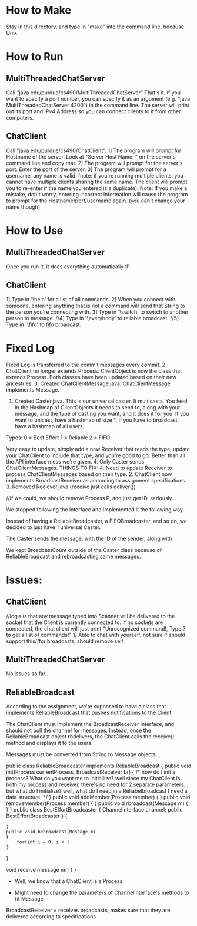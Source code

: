 How to Make
============
Stay in this directory, and type in "make" into the command line, because Unix.

How to Run
============

MultiThreadedChatServer
-----------------------
Call "java edu/purdue/cs490/MultiThreadedChatServer"
That's it. If you want to specify a port number, you can specify it as an argument (e.g. "java MultiThreadedChatServer 4200") in the command line. The server will print out its port and IPv4 Address so you can connect clients to it from other computers.

ChatClient
-----------
Call "java edu/purdue/cs490/ChatClient". 
1] The program will prompt for Hostname of the server. Look at "Server Host Name: " on the server's command line and copy that. 
2] The program will prompt for the server's port. Enter the port of the server. 
3] The program will prompt for a username, any name is valid. (note: if you're running multiple clients, you cannot have multiple clients sharing the same name. The client will prompt you to re-enter if the name you entered is a duplicate). 
Note: If you make a mistake, don't worry, entering incorrect information will cause the program to prompt for the Hostname/port/username again. (you can't change your name though)

How to Use
============

MultiThreadedChatServer
-----------------------
Once you run it, it does everything automatically :P

ChatClient
----------
1] Type in '\help' for a list of all commands.
2] When you connect with someone, entering anything that is not a command will send that String to the person you're connecting with.
3] Type in '\switch' to switch to another person to message.
//4] Type in '\everybody' to reliable broadcast.
//5] Type in '\fifo' to fifo broadcast.


Fixed Log
=================
Fixed Log is transferred to the commit messages every commit.
2. ChatClient no longer extends Process. ClientObject is now the class that extends Process. Both classes have been updated based on their new ancestries.
3. Created ChatClientMessage.java. ChatClientMessage implements Message.
1. Created Caster.java. This is our universal caster. It multicasts. You feed in the Hashmap of ClientObjects it needs to send to, along with your message, and the type of casting you want, and it does it for you. If you want to unicast, have a hashmap of size 1, if you have to broadcast, have a hashmap of all users.

Types:
0 = Best Effort
1 = Reliable
2 = FIFO

Very easy to update, simply add a new Receiver that reads the type, update your ChatClient to include that type, and you're good to go. Better than all the API interface mess we're given.
4. Only Caster sends ChatClientMessages. 
THINGS TO FIX:
4. Need to update Receiver to process ChatClientMessages based on their type.
2. ChatClient now implements BroadcastReceiver as according to assignment specifications.
3. Removed Reciever.java (receive just calls deliver())

//if we could, we should remove Process P, and just get ID, seriously...

We stopped following the interface and implemented it the following way.

Instead of having a ReliableBroadcaster, a FIFOBroadcaster, and so on, we decided to just have 1 universal Caster.

The Caster sends the message, with the ID of the sender, along with 

We kept BroadcastCount outside of the Caster class because of ReliableBroadcast and rebroadcasting same messages.


Issues:
================

ChatClient
----------------
//logis is that any message typed into Scanner will be delivered to the socket that the Client is currently connected to. If no sockets are connected, the chat client will just print "Unrecognized command!, Type ? to get a list of commands!"
1] Able to chat with yourself, not sure if should support this//for broadcasts, should remove self

MultiThreadedChatServer
----------------------- 
No issues so far..

ReliableBroadcast
------------------
According to the assignment, we're supposed to have a class that implements ReliableBroadcast that pushes notifications to the Client.

The ChatClient must implement the BroadcastReceiver interface, and should not poll the channel for messages. Instead, once the ReliableBroadcast object rbdelivers, the ChatClient calls the receive() method and displays it to the users.

Messages must be converted from String to Message objects...


public class ReliableBroadcaster implements ReliableBroadcast
{
	public void init(Process currentProcess, BroadcastReceiver br)
	{
		/*
		how do I init a process? What do you want me to initiailize?
		well since my ChatClient is both my process and receiver, there's no need for 2 separate parameters...
		but what do I initialize?
		well, what do I need in a Reliabelbroadcast
		I need a data structure, 
		*/
	}
	public void addMember(Process member)
	{
	}
	public void removeMember(Process member)
	{
	}
	public void rbroadcast(Message m)
	{
	}
}
public class BestEffortBroadcaster
{
	ChannelInterface channel;
	public BestEffortBroadcaster()
	{

	}
	public void bebroadcast(Message m)
	{
		for(int i = 0; i < )
	}
}

void receive message m()
{
}




* Well, we know that a ChatClient is a Process.

* Might need to change the parameters of ChannelInterface's methods to fit Message

BroadcastReceiver = receives broadcasts, makes sure that they are delivered according to specifications